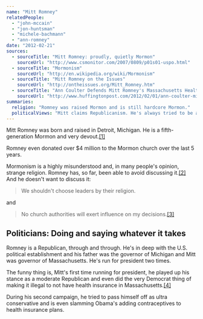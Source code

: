 ```yaml
---
name: "Mitt Romney"
relatedPeople:
  - "john-mccain"
  - "jon-huntsman"
  - "michele-bachmann"
  - "ann-romney"
date: "2012-02-21"
sources:
  - sourceTitle: "Mitt Romney: proudly, quietly Mormon"
    sourceUrl: "http://www.csmonitor.com/2007/0809/p01s01-uspo.html"
  - sourceTitle: "Mormonism"
    sourceUrl: "http://en.wikipedia.org/wiki/Mormonism"
  - sourceTitle: "Mitt Romney on the Issues"
    sourceUrl: "http://ontheissues.org/Mitt_Romney.htm"
  - sourceTitle: "Ann Coulter Defends Mitt Romney's Massachusetts Health Care Law"
    sourceUrl: "http://www.huffingtonpost.com/2012/02/01/ann-coulter-mitt-romney-health-care-law_n_1248610.html"
summaries:
  religion: "Romney was raised Mormon and is still hardcore Mormon."
  politicalViews: "Mitt claims Republicanism. He's always tried to be a moderate and has even passed some Democrat-type legislation while governor of Massachusetts. But when running for president, he's very conservative so he fits in with the in-crowd."
---
```


Mitt Romney was born and raised in Detroit, Michigan. He is a fifth-generation Mormon and very devout.<a class="source-citation" href="#http%3A%2F%2Fwww.csmonitor.com%2F2007%2F0809%2Fp01s01-uspo.html" title="Mitt Romney: proudly, quietly Mormon">[1]</a>

Romney even donated over $4 million to the Mormon church over the last 5 years.

Mormonism is a highly misunderstood and, in many people's opinion, strange religion. Romney has, so far, been able to avoid discussing it.<a class="source-citation" href="#http%3A%2F%2Fen.wikipedia.org%2Fwiki%2FMormonism" title="Mormonism">[2]</a> And he doesn't want to discuss it:

>We shouldn't choose leaders by their religion.

and

>No church authorities will exert influence on my decisions.<a class="source-citation" href="#http%3A%2F%2Fontheissues.org%2FMitt_Romney.htm" title="Mitt Romney on the Issues">[3]</a>

## Politicians: Doing and saying whatever it takes

Romney is a Republican, through and through. He's in deep with the U.S. political establishment and his father was the governor of Michigan and Mitt was governor of Massachusetts. He's run for president two times.

The funny thing is, Mitt's first time running for president, he played up his stance as a moderate Republican and even did the very Democrat thing of making it illegal to not have health insurance in Massachusetts.<a class="source-citation" href="#http%3A%2F%2Fwww.huffingtonpost.com%2F2012%2F02%2F01%2Fann-coulter-mitt-romney-health-care-law_n_1248610.html" title="Ann Coulter Defends Mitt Romney&apos;s Massachusetts Health Care Law">[4]</a>

During his second campaign, he tried to pass himself off as ultra conservative and is even slamming Obama's adding contraceptives to health insurance plans.